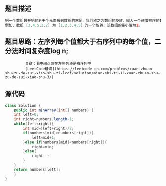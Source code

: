 ## 题目描述
```java
把一个数组最开始的若干个元素搬到数组的末尾，我们称之为数组的旋转。输入一个递增排序的数组的一个旋转，输出旋转数组的最小元素。
例如，数组 [3,4,5,1,2] 为 [1,2,3,4,5] 的一个旋转，该数组的最小值为1。 
```

## 题目思路：左序列每个值都大于右序列中的每个值，二分法时间复杂度log n;
             关键：看中间点落在左序列还是右序列中
             [LeetCode精讲](https://leetcode-cn.com/problems/xuan-zhuan-shu-zu-de-zui-xiao-shu-zi-lcof/solution/mian-shi-ti-11-xuan-zhuan-shu-zu-de-zui-xiao-shu-3/)

## 源代码
```java
class Solution {
    public int minArray(int[] numbers) {
    int left=0;
    int right=numbers.length-1;
    while(left<right){
        int mid=(left+right)/2;
        if(numbers[mid]>numbers[right]){
            left=mid+1;
        }else if(numbers[mid]<numbers[right]){
            right=mid;
        }else{
            right--;
        }
    }
    return numbers[left];
    }
}
```

